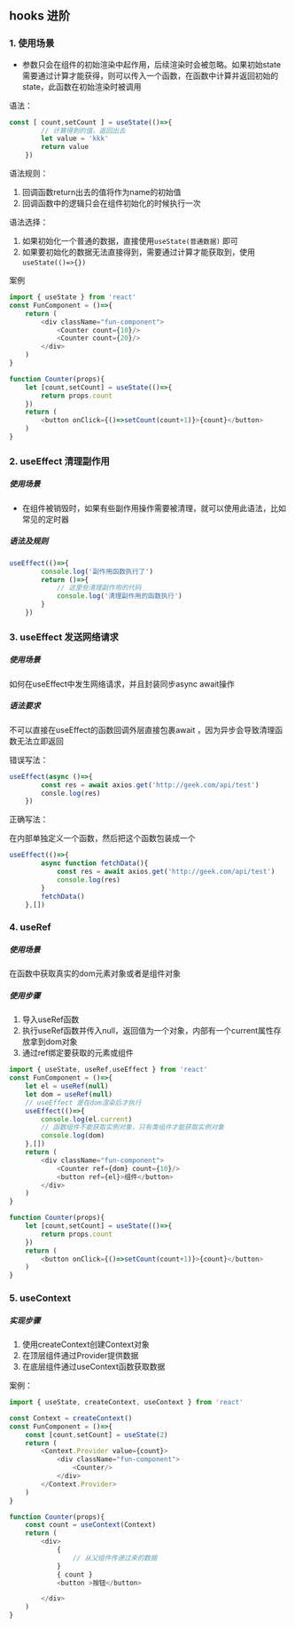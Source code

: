 ## hooks 进阶

### 1. 使用场景

* 参数只会在组件的初始渲染中起作用，后续渲染时会被忽略。如果初始state需要通过计算才能获得，则可以传入一个函数，在函数中计算并返回初始的state，此函数在初始渲染时被调用

语法：

```js
const [ count,setCount ] = useState(()=>{
        // 计算得到的值，返回出去
        let value = 'kkk'
        return value
    })
```

语法规则：

1. 回调函数return出去的值将作为name的初始值
2. 回调函数中的逻辑只会在组件初始化的时候执行一次

语法选择：

1. 如果初始化一个普通的数据，直接使用`useState(普通数据)` 即可
2. 如果要初始化的数据无法直接得到，需要通过计算才能获取到，使用`useState(()=>{})`

案例

```js
import { useState } from 'react'
const FunComponent = ()=>{
    return (
        <div className="fun-component">
            <Counter count={10}/>
            <Counter count={20}/>
        </div>
    )
}

function Counter(props){
    let [count,setCount] = useState(()=>{
        return props.count
    })
    return (
        <button onClick={()=>setCount(count+1)}>{count}</button>
    )
}
```



### 2. useEffect 清理副作用

##### 使用场景

* 在组件被销毁时，如果有些副作用操作需要被清理，就可以使用此语法，比如常见的定时器

##### 语法及规则

```js
useEffect(()=>{
        console.log('副作用函数执行了')
        return ()=>{
            // 这里些清理副作用的代码
            console.log('清理副作用的函数执行')
        }
    })
```



### 3. useEffect 发送网络请求

##### 使用场景

如何在useEffect中发生网络请求，并且封装同步async await操作

##### 语法要求

不可以直接在useEffect的函数回调外层直接包裹await ，因为异步会导致清理函数无法立即返回

错误写法：

```js
useEffect(async ()=>{
        const res = await axios.get('http://geek.com/api/test')
        consle.log(res)
    })
```

正确写法：

在内部单独定义一个函数，然后把这个函数包装成一个

```js
useEffect(()=>{
        async function fetchData(){
            const res = await axios.get('http://geek.com/api/test')
            console.log(res)
        }
  		fetchData()
    },[])
```



### 4. useRef

##### 使用场景

在函数中获取真实的dom元素对象或者是组件对象

##### 使用步骤

1. 导入useRef函数
2. 执行useRef函数并传入null，返回值为一个对象，内部有一个current属性存放拿到dom对象
3. 通过ref绑定要获取的元素或组件

```js
import { useState, useRef,useEffect } from 'react'
const FunComponent = ()=>{
    let el = useRef(null)
    let dom = useRef(null)
    // useEffect 是在dom渲染后才执行
    useEffect(()=>{
        console.log(el.current)
        // 函数组件不能获取实例对象，只有类组件才能获取实例对象
        console.log(dom)
    },[])
    return (
        <div className="fun-component">
            <Counter ref={dom} count={10}/>
            <button ref={el}>组件</button>
        </div>
    )
}

function Counter(props){
    let [count,setCount] = useState(()=>{
        return props.count
    })
    return (
        <button onClick={()=>setCount(count+1)}>{count}</button>
    )
}
```



### 5. useContext

##### 实现步骤

1. 使用createContext创建Context对象
2. 在顶层组件通过Provider提供数据
3. 在底层组件通过useContext函数获取数据

案例：

```js
import { useState, createContext, useContext } from 'react'

const Context = createContext()
const FunComponent = ()=>{
    const [count,setCount] = useState(2)
    return (
        <Context.Provider value={count}>
            <div className="fun-component">
                <Counter/>
            </div>
        </Context.Provider>
    )
}

function Counter(props){
    const count = useContext(Context)
    return (
        <div>
            {
                // 从父组件传递过来的数据
            }
            { count }
            <button >按钮</button>

        </div>
    )
}
```

